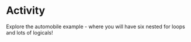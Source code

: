 # Activity
Explore the automobile example - where you will have six nested for loops and lots of logicals!
